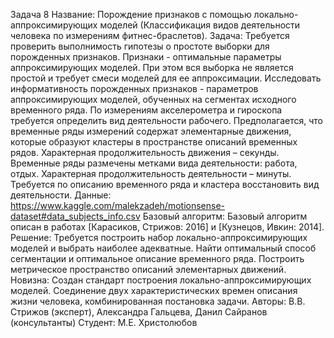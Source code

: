 Задача 8
    Название: Порождение признаков с помощью локально-аппроксимирующих моделей (Классификация видов деятельности человека по измерениям фитнес-браслетов).
    Задача: Требуется проверить выполнимость гипотезы о простоте выборки для порожденных признаков. Признаки - оптимальные параметры аппроксимирующих моделей. При этом вся выборка не является простой и требует смеси моделей для ее аппроксимации. Исследовать информативность порожденных признаков - параметров аппроксимирующих моделей, обученных на сегментах исходного временного ряда. По измерениям акселерометра и гироскопа требуется определить вид деятельности рабочего. Предполагается, что временные ряды измерений содержат элементарные движения, которые образуют кластеры в пространстве описаний временных рядов. Характерная продолжительность движения – секунды. Временные ряды размечены метками вида деятельности: работа, отдых. Характерная продолжительность деятельности – минуты. Требуется по описанию временного ряда и кластера восстановить вид деятельности.
    Данные: https://www.kaggle.com/malekzadeh/motionsense-dataset#data_subjects_info.csv
    Базовый алгоритм: Базовый алгоритм описан в работах [Карасиков, Стрижов: 2016] и [Кузнецов, Ивкин: 2014].
    Решение: Требуется построить набор локально-аппроксимирующих моделей и выбрать наиболее адекватные. Найти оптимальный способ сегментации и оптимальное описание временного ряда. Построить метрическое пространство описаний элементарных движений.
    Новизна: Создан стандарт построения локально-аппроксимирующих моделей. Соединение двух характеристических времен описания жизни человека, комбинированная постановка задачи.
    Авторы: В.В. Стрижов (эксперт), Александра Гальцева, Данил Сайранов (консультанты)
    Студент: М.Е. Христолюбов
